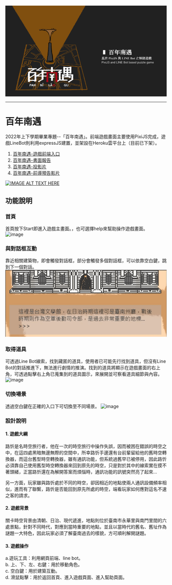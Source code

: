 ![image](./img/homepage.png)
****
# 百年南遇
2022年上下學期畢業專題--「百年南遇」。前端遊戲畫面主要使用PixiJS完成，遊戲LineBot則利用expressJS建置，並架設在Heroku雲平台上（目前已下架）。

1. [百年南遇-遊戲前端入口](https://noz915.github.io/pah-ni-lam-gu/main.html)
2. [百年南遇-書面報告](https://docs.google.com/document/d/1b_VGhIp5eUpohtB7jNVG5N_HoHWSJN9VmPhkHtEM24c/edit?usp=sharing)
3. [百年南遇-投影片](https://docs.google.com/presentation/d/1IXXf0MIS3k_l0Jnd580INA85UtnBAWc_ZGxwA0tmMuw/edit?usp=sharing)
4. [百年南遇-前導預告影片](https://youtu.be/Qwqrl_vaZo0?si=Eug3rODSk7UPNcpg)
  
[![IMAGE ALT TEXT HERE](http://img.youtube.com/vi/Qwqrl_vaZo0/0.jpg)](http://www.youtube.com/watch?v=Qwqrl_vaZo0)
## 功能說明
### 首頁
首頁按下Start即進入遊戲主畫面。，也可選擇help來幫助操作遊戲畫面。
![image](./img/homepage.gif)
### 與對話框互動
靠近相關建築物，即會觸發對話框，部分會觸發多個對話框，可以依靠空白鍵，跳到下一個對話。
![image](./img/chatbox.gif)
### 取得道具
可透過Line Bot線索，找到藏匿的道具，使用者已可能先行找到道具，但沒有Line Bot的對話推進下，無法進行劇情的推演。找到的道具將顯示在遊戲畫面的右上角，可透過點擊右上角已蒐集到的道具圖示，來展開並可察看道具細節與內容。
![image](./img/getitems.gif)
### 切換場景
透過空白鍵在正確的入口下可切換至不同場景。
![image](./img/changeScene.gif)

### 設計說明
#### 1. 遊戲大綱
路忻是名時空旅行者，他在一次的時空旅行中操作失誤，因而被困在錯誤的時空之中，在這四處黑暗無邊無際的空間中，所幸路忻手邊還有台前輩留給他的舊時空轉換器，而這台舊型時空轉換器，雖有通訊功能，但系統過舊早已被停用，因此路忻必須靠自己使用舊型時空轉換器來回到原先的時空，只是對於其中的線索實在摸不著頭緒，正當路忻還在為解開答案而煩惱時，通訊功能的訊號突然亮了起來…  

另一方面，玩家雖與路忻處於不同的時空，卻因相近的地點使兩人通訊設備頻率相似，進而有了聯繫，路忻是否能回到原先所處的時空，端看玩家如何應對這名不速之客的請求。  

#### 2. 遊戲背景
關卡時空背景由清朝、日治、現代遞進，地點則位於臺南市永華里與南門里間的六處景點，針對不同時代，對應到當時重要的地點，並且以當時代的舊名、舊址作為謎題一大特色，因此玩家必須了解臺南過去的樣貌，方可順利解開謎題。  

#### 3. 遊戲操作
a.遊玩工具：利用網頁前端、line bot。  
b. 上、下、左、右鍵：用於移動角色。  
c. 空白鍵：用於建築互動。  
d. 滑鼠點擊：用於返回首頁、進入遊戲頁面、進入幫助頁面。  
